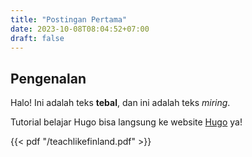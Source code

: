 ```yaml
---
title: "Postingan Pertama"
date: 2023-10-08T08:04:52+07:00
draft: false
---
```


## Pengenalan

Halo! Ini adalah teks **tebal**, dan ini adalah teks *miring*.

Tutorial belajar Hugo bisa langsung ke website [Hugo](https://gohugo.io) ya!

{{< pdf "/teachlikefinland.pdf" >}}
